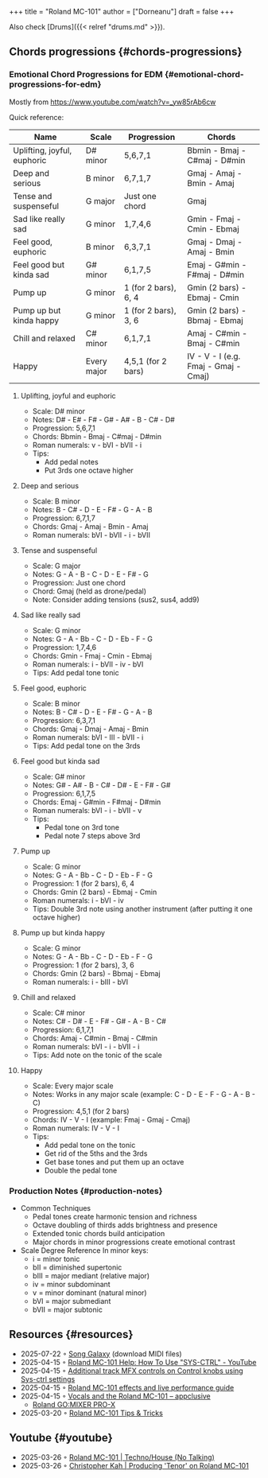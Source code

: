 +++
title = "Roland MC-101"
author = ["Dorneanu"]
draft = false
+++

Also check [Drums]({{< relref "drums.md" >}}).


## Chords progressions {#chords-progressions}


### Emotional Chord Progressions for EDM {#emotional-chord-progressions-for-edm}

Mostly from <https://www.youtube.com/watch?v=_yw85rAb6cw>

Quick reference:

| Name                        | Scale       | Progression          | Chords                               |
|-----------------------------|-------------|----------------------|--------------------------------------|
| Uplifting, joyful, euphoric | D# minor    | 5,6,7,1              | Bbmin - Bmaj - C#maj - D#min         |
| Deep and serious            | B minor     | 6,7,1,7              | Gmaj - Amaj - Bmin - Amaj            |
| Tense and suspenseful       | G major     | Just one chord       | Gmaj                                 |
| Sad like really sad         | G minor     | 1,7,4,6              | Gmin - Fmaj - Cmin - Ebmaj           |
| Feel good, euphoric         | B minor     | 6,3,7,1              | Gmaj - Dmaj - Amaj - Bmin            |
| Feel good but kinda sad     | G# minor    | 6,1,7,5              | Emaj - G#min - F#maj - D#min         |
| Pump up                     | G minor     | 1 (for 2 bars), 6, 4 | Gmin (2 bars) - Ebmaj - Cmin         |
| Pump up but kinda happy     | G minor     | 1 (for 2 bars), 3, 6 | Gmin (2 bars) - Bbmaj - Ebmaj        |
| Chill and relaxed           | C# minor    | 6,1,7,1              | Amaj - C#min - Bmaj - C#min          |
| Happy                       | Every major | 4,5,1 (for 2 bars)   | IV - V - I (e.g. Fmaj - Gmaj - Cmaj) |

1.  Uplifting, joyful and euphoric
    -   Scale: D# minor
    -   Notes: D# - E# - F# - G# - A# - B - C# - D#
    -   Progression: 5,6,7,1
    -   Chords: Bbmin - Bmaj - C#maj - D#min
    -   Roman numerals: v - bVI - bVII - i
    -   Tips:
        -   Add pedal notes
        -   Put 3rds one octave higher

2.  Deep and serious
    -   Scale: B minor
    -   Notes: B - C# - D - E - F# - G - A - B
    -   Progression: 6,7,1,7
    -   Chords: Gmaj - Amaj - Bmin - Amaj
    -   Roman numerals: bVI - bVII - i - bVII

3.  Tense and suspenseful
    -   Scale: G major
    -   Notes: G - A - B - C - D - E - F# - G
    -   Progression: Just one chord
    -   Chord: Gmaj (held as drone/pedal)
    -   Note: Consider adding tensions (sus2, sus4, add9)

4.  Sad like really sad
    -   Scale: G minor
    -   Notes: G - A - Bb - C - D - Eb - F - G
    -   Progression: 1,7,4,6
    -   Chords: Gmin - Fmaj - Cmin - Ebmaj
    -   Roman numerals: i - bVII - iv - bVI
    -   Tips: Add pedal tone tonic

5.  Feel good, euphoric
    -   Scale: B minor
    -   Notes: B - C# - D - E - F# - G - A - B
    -   Progression: 6,3,7,1
    -   Chords: Gmaj - Dmaj - Amaj - Bmin
    -   Roman numerals: bVI - III - bVII - i
    -   Tips: Add pedal tone on the 3rds

6.  Feel good but kinda sad
    -   Scale: G# minor
    -   Notes: G# - A# - B - C# - D# - E - F# - G#
    -   Progression: 6,1,7,5
    -   Chords: Emaj - G#min - F#maj - D#min
    -   Roman numerals: bVI - i - bVII - v
    -   Tips:
        -   Pedal tone on 3rd tone
        -   Pedal note 7 steps above 3rd

7.  Pump up
    -   Scale: G minor
    -   Notes: G - A - Bb - C - D - Eb - F - G
    -   Progression: 1 (for 2 bars), 6, 4
    -   Chords: Gmin (2 bars) - Ebmaj - Cmin
    -   Roman numerals: i - bVI - iv
    -   Tips: Double 3rd note using another instrument (after putting it one octave higher)

8.  Pump up but kinda happy
    -   Scale: G minor
    -   Notes: G - A - Bb - C - D - Eb - F - G
    -   Progression: 1 (for 2 bars), 3, 6
    -   Chords: Gmin (2 bars) - Bbmaj - Ebmaj
    -   Roman numerals: i - bIII - bVI

9.  Chill and relaxed
    -   Scale: C# minor
    -   Notes: C# - D# - E - F# - G# - A - B - C#
    -   Progression: 6,1,7,1
    -   Chords: Amaj - C#min - Bmaj - C#min
    -   Roman numerals: bVI - i - bVII - i
    -   Tips: Add note on the tonic of the scale

10. Happy
    -   Scale: Every major scale
    -   Notes: Works in any major scale (example: C - D - E - F - G - A - B - C)
    -   Progression: 4,5,1 (for 2 bars)
    -   Chords: IV - V - I (example: Fmaj - Gmaj - Cmaj)
    -   Roman numerals: IV - V - I
    -   Tips:
        -   Add pedal tone on the tonic
        -   Get rid of the 5ths and the 3rds
        -   Get base tones and put them up an octave
        -   Double the pedal tone


### Production Notes {#production-notes}

-   Common Techniques
    -   Pedal tones create harmonic tension and richness
    -   Octave doubling of thirds adds brightness and presence
    -   Extended tonic chords build anticipation
    -   Major chords in minor progressions create emotional contrast
-   Scale Degree Reference
    In minor keys:
    -   i = minor tonic
    -   bII = diminished supertonic
    -   bIII = major mediant (relative major)
    -   iv = minor subdominant
    -   v = minor dominant (natural minor)
    -   bVI = major submediant
    -   bVII = major subtonic


## Resources {#resources}

-   2025-07-22 ◦ [Song Galaxy](https://songgalaxy.com/) (download MIDI files)
-   2025-04-15 ◦ [Roland MC-101 Help: How To Use "SYS-CTRL" - YouTube](https://www.youtube.com/watch?v=cQrRZZPR8TE)
-   2025-04-15 ◦ [Additional track MFX controls on Control knobs using Sys-ctrl settings](https://www.reddit.com/r/rolandmc101/comments/1buvsle/additional_track_mfx_controls_on_control_knobs/)
-   2025-04-15 ◦ [Roland MC-101 effects and live performance guide](https://drolez.com/blog/music/roland-mc-101-effects.php)
-   2025-04-15 ◦ [Vocals and the Roland MC-101 – appclusive](https://appclusive.net/2022/09/08/vocals-and-the-roland-mc-101/)
    -   [Roland GO:MIXER PRO-X](https://www.amazon.de/Roland-GO-Smartphones-Livestreams-Compatible/dp/B097H2HK5B/ref=sr_1_2?__mk_de_DE=%C3%85M%C3%85%C5%BD%C3%95%C3%91&crid=14N4191TZGMCR&dib=eyJ2IjoiMSJ9.GqlORMKlheJvcs3Sk7URVr5W0H0FgV3rZa5Yd9hWNvdD3_xrZ_h5_d8OTeixybX_qFmP_oLbtdjSFW4fVVM0zu0i4S1gZaiwMfVQPwWk0Eu9X4oQEn9K1UzKhqz-6S4_qbg_Wy5pESjQJWU1ytk9vJBrRZacyhwCJGwFKePDfnoAZr0oUqzbx9c7Oe5bfrKrOOrFlx3LzuiifACXRrCZ2HXutHqI1_uwDrmigdh4ur7sKMU0-L6tggK-9xBOGorrcgIXZqJ1CKPy9qdTqsIvMUiNzNMlE4xJa8iyxlI0ICI.ZjIiIbdjjdGo0s6CBXkTiG4zdQSd8GDXERNVOBBzb_g&dib_tag=se&keywords=GO%3AMixer+Pro-X&qid=1744689029&sprefix=go+mixer+pro-x%2Caps%2C108&sr=8-2&ufe=app_do%3Aamzn1.fos.1d0000e1-44b8-40d1-a25b-0cacf650cfb8)
-   2025-03-20 ◦ [Roland MC-101 Tips &amp; Tricks](https://sites.google.com/view/rolandmc101/home)


## Youtube {#youtube}

-   2025-03-26 ◦ [Roland MC-101 | Techno/House (No Talking)](https://www.youtube.com/watch?v=45PRdsj0158&list=RD45PRdsj0158&start_radio=1)
-   2025-03-26 ◦ [Christopher Kah | Producing 'Tenor' on Roland MC-101](https://www.youtube.com/watch?v=vtQam53V6lo&ab_channel=ChristopherKah%28ChristophePicou%29)
